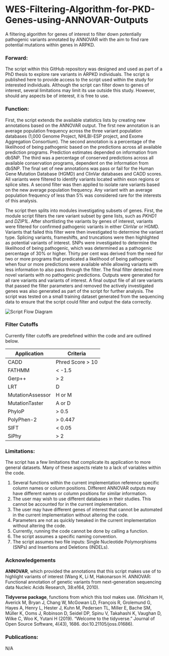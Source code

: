 # WES-Filtering-Algorithm-for-PKD-Genes-using-ANNOVAR-Outputs

A filtering algorithm for genes of interest to filter down potentially pathogenic variants annotated by ANNOVAR with the aim to find rare potential mutations within genes in ARPKD. 

### Forward:
The script within this GitHub repository was designed and used as part of a PhD thesis to explore rare variants in ARPKD individuals. The script is published here to provide access to the script used within the study for interested individuals. Although the script can filter down to genes of interest, several limitations may limit its use outside this study. However, should any aspects be of interest, it is free to use.     

### Function: 
First, the script extends the available statistics lists by creating new annotations based on the ANNOVAR output. The first new annotation is an average population frequency across the three variant population databases (1,000 Genome Project, NHLBI-ESP project, and Exome Aggregation Consortium). The second annotation is a percentage of the likelihood of being pathogenic based on the predictions across all available prediction programs. Prediction estimates depended on information from dbSNP. The third was a percentage of conserved predictions across all available conservation programs, dependent on the information from dbSNP. The final set of new annotations was pass or fail for the Human Gene Mutation Database (HGMD) and ClinVar databases and CADD scores. All variants were filtered to identify variants located within exon regions or splice sites. A second filter was then applied to isolate rare variants based on the new average population frequency. Any variant with an average population frequency of less than 5% was considered rare for the interests of this analysis. 

The script then splits into modules investigating subsets of genes. First, the module script filters the rare variant subset by gene lists, such as *PKHD1* and *DZIP1L*. After shortlisting the variants by genes of interest, variants were filtered for confirmed pathogenic variants in either ClinVar or HGMD. Variants that failed this filter were then investigated to determine the variant type. Splicing variants, frameshifts, and truncations were then highlighted as potential variants of interest. SNPs were investigated to determine the likelihood of being pathogenic, which was determined as a pathogenic percentage of 30% or higher. Thirty per cent was derived from the need for two or more programs that predicated a likelihood of being pathogenic when four or more predictions were available while allowing variants with less information to also pass through the filter. The final filter detected more novel variants with no pathogenic predictions. Outputs were generated for all rare variants and variants of interest. A final output file of all rare variants that passed the filter parameters and removed the actively investigated genes was also generated as part of the script for further analysis. The script was tested on a small training dataset generated from the sequencing data to ensure that the script could filter and output the data correctly.

![Script Flow Diagram](https://github.com/TpmRichard/WES-Filtering-Algorithm-for-PKD-Genes-using-ANNOVA-Outputs/blob/main/Script%20Flow%20Diagram.png)


### Filter Cutoffs

Currently filter cutoffs are predefined within the code and are outlined below. 

| Application      | Criteria         |
| ---------------- | ---------------- |
| CADD             | Phred Score > 10 |
| FATHMM           | < -1.5           |
| Gerp++           | > 2              |
| LRT              | D                |
| MutationAssessor | H or M           |
| MutationTaster   | A or D           |
| PhyloP           | > 0.5            |
| PolyPhen-2       | > 0.447          |
| SIFT             | < 0.05           |
| SiPhy            | > 2              |

### Limitations:
The script has a few limitations that complicate its application to more general datasets. Many of these aspects relate to a lack of variables within the code. 
1)	Several functions within the current implementation reference specific column names or column positions. Different ANNOVAR outputs may have different names or column positions for similar information. 
2)	The user may wish to use different databases in their studies. This cannot be accounted for in the current implementation.
3)	The user may have different genes of interest that cannot be automated in the current implementation without altering the code. 
4)	Parameters are not as quickly tweaked in the current implementation without altering the code.
5)	Currently, running the code cannot be done by calling a function. 
6)	The script assumes a specific naming convention. 
7)	The script assumes two file inputs: Single Nucleotide Polymorphisms (SNPs) and Insertions and Deletions (INDELs). 

### Acknowledgements

**ANNOVAR**, which provided the annotations that this script makes use of to highlight variants of interest (Wang K, Li M, Hakonarson H. ANNOVAR: Functional annotation of genetic variants from next-generation sequencing data Nucleic Acids Research, 38:e164, 2010). 

**Tidyverse package**, functions from which this tool makes use. (Wickham H, Averick M, Bryan J, Chang W, McGowan LD, François R, Grolemund G, Hayes A, Henry L, Hester J, Kuhn M, Pedersen TL, Miller E, Bache SM, Müller K, Ooms J, Robinson D, Seidel DP, Spinu V, Takahashi K, Vaughan D, Wilke C, Woo K, Yutani H (2019). “Welcome to the tidyverse.” Journal of Open Source Software, 4(43), 1686. doi:10.21105/joss.01686). 

### Publications:
N/A
